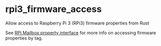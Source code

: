 # rpi3_firmware_access
Allow access to Raspberry Pi 3 (RPi3) firmware properties from Rust

See [RPi Mailbox property interface](https://github.com/raspberrypi/firmware/wiki/Mailbox-property-interface) for more info on accessing firmware properties by tag.  


